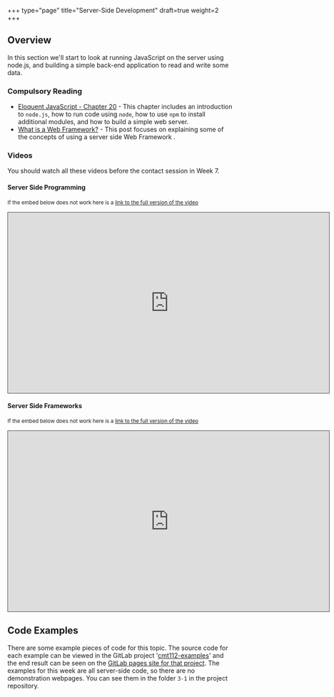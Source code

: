 +++
type="page"
title="Server-Side Development"
draft=true
weight=2
+++

## Overview

In this section we'll start to look at running JavaScript on the server using node.js, and building a simple back-end application to read and write some data.

### Compulsory Reading

-   [Eloquent JavaScript - Chapter 20](http://eloquentjavascript.net/20_node.html) - This chapter includes an introduction to `node.js`, how to run code using `node`, how to use `npm` to install additional modules, and how to build a simple web server.
-   [What is a Web Framework?](https://jeffknupp.com/blog/2014/03/03/what-is-a-web-framework/) - This post focuses on explaining some of the concepts of using a server side Web Framework
    .

### Videos

You should watch all these videos before the contact session in Week 7.

#### Server Side Programming

<p><small>If the embed below does not work here is a <a href="https://cardiff.cloud.panopto.eu/Panopto/Pages/Viewer.aspx?id=74a784fa-55ca-413a-8d26-f423f38cf035" target="blank">link to the full version of the video</a></small></p>
<iframe src="https://cardiff.cloud.panopto.eu/Panopto/Pages/Embed.aspx?id=74a784fa-55ca-413a-8d26-f423f38cf035&v=1" width="720" height="405" style="padding: 0px; border: 1px solid #464646;" frameborder="0" allowfullscreen allow="autoplay"></iframe>

#### Server Side Frameworks

<p><small>If the embed below does not work here is a <a href="https://cardiff.cloud.panopto.eu/Panopto/Pages/Viewer.aspx?id=416badb4-1cce-428a-b20b-74b2e8e6e156" target="blank">link to the full version of the video</a></small></p>
<iframe src="https://cardiff.cloud.panopto.eu/Panopto/Pages/Embed.aspx?id=416badb4-1cce-428a-b20b-74b2e8e6e156&v=1" width="720" height="405" style="padding: 0px; border: 1px solid #464646;" frameborder="0" allowfullscreen allow="autoplay"></iframe>

## Code Examples

There are some example pieces of code for this topic. The source code for each example can be viewed in the GitLab project '[cmt112-examples](https://gitlab.cs.cf.ac.uk/scm2mjc/cmt112-examples)' and the end result can be seen on the [GitLab pages site for that project](http://scm2mjc.pages.cs.cf.ac.uk/cmt112-examples/). The examples for this week are all server-side code, so there are no demonstration webpages. You can see them in the folder `3-1` in the project repository.
